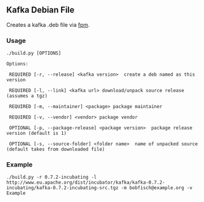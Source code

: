 ## Kafka Debian File ##

Creates a kafka .deb file via [fpm](https://github.com/jordansissel/fpm/wiki).

### Usage

    ./build.py [OPTIONS]

    Options:

     REQUIRED [-r, --release] <kafka version>  create a deb named as this version

     REQUIRED [-l, --link] <kafka url> download/unpack source release (assumes a tgz)

     REQUIRED [-m, --maintainer] <package> package maintainer

     REQUIRED [-v, --vendor] <vendor> package vendor

     OPTIONAL [-p, --package-release] <package version>  package release version (default is 1)

     OPTIONAL [-s, --source-folder] <folder name>  name of unpacked source (default takes from downloaded file)

### Example

    ./build.py -r 0.7.2-incubating -l http://www.eu.apache.org/dist/incubator/kafka/kafka-0.7.2-incubating/kafka-0.7.2-incubating-src.tgz -m bobfisch@example.org -v Example


